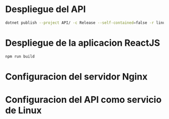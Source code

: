 # Despliegue del API
```bash
dotnet publish --project API/ -c Release --self-contained=false -r linux-x64 -o apiBuild/
```

# Despliegue de la aplicacion ReactJS
```bash
npm run build
```

# Configuracion del servidor Nginx

# Configuracion del API como servicio de Linux